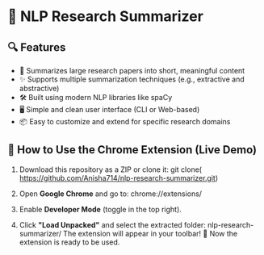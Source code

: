 # 🧠 NLP Research Summarizer
## 🔍 Features

- 📄 Summarizes large research papers into short, meaningful content
- ✨ Supports multiple summarization techniques (e.g., extractive and abstractive)
- 🛠️ Built using modern NLP libraries like spaCy
- 🖥️ Simple and clean user interface (CLI or Web-based)
- 📦 Easy to customize and extend for specific research domains

## 🧪 How to Use the Chrome Extension (Live Demo)

1. Download this repository as a ZIP or clone it:
git clone( https://github.com/Anisha714/nlp-research-summarizer.git)

2. Open **Google Chrome**  and go to:
chrome://extensions/

4. Enable **Developer Mode** (toggle in the top right).

5. Click **"Load Unpacked"** and select the extracted folder:
nlp-research-summarizer/
The extension will appear in your toolbar! 🎉
Now the extension is ready to be used.

